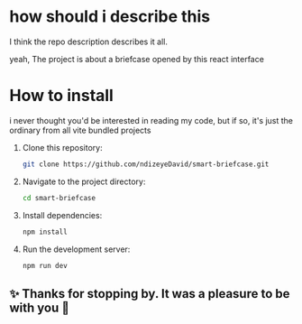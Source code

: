# how should i describe this

I think the repo description describes it all.

yeah, The project is about a briefcase opened by this react interface

# How to install

i never thought you'd be interested in reading my code, but if so, it's just the ordinary from all vite bundled projects


1. Clone this repository:

   ```bash
   git clone https://github.com/ndizeyeDavid/smart-briefcase.git
   ```

2. Navigate to the project directory:

   ```bash
   cd smart-briefcase
   ```

3. Install dependencies:

   ```bash
   npm install
   ```

4. Run the development server:

   ```bash
   npm run dev
   ```

## ✨ Thanks for stopping by. It was a pleasure to be with you 🥰
